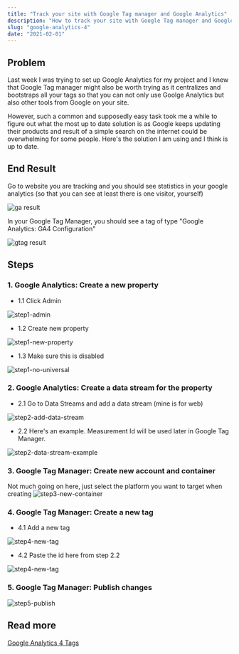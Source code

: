 ```yaml
---
title: "Track your site with Google Tag manager and Google Analytics"
description: "How to track your site with Google Tag manager and Google Analytics 4 Tags"
slug: "google-analytics-4"
date: "2021-02-01"
---
```


## Problem

Last week I was trying to set up Google Analytics for my project and I knew that Google Tag manager might also be worth trying as it centralizes and bootstraps all your tags so that you can not only use Goolge Analytics but also other tools from Google on your site.

However, such a common and supposedly easy task took me a while to figure out what the most up to date solution is as Google keeps updating their products and result of a simple search on the internet could be overwhelming for some people. Here's the solution I am using and I think is up to date.

## End Result

Go to website you are tracking and you should see statistics in your google analytics (so that you can see at least there is one visitor, yourself)

![ga result](https://blog0post0images.blob.core.windows.net/google-analytics-4/ga-result.png)

In your Google Tag Manager, you should see a tag of type "Google Analytics: GA4 Configuration"

![gtag result](https://blog0post0images.blob.core.windows.net/google-analytics-4/gtag-result.png)

## Steps

### 1. Google Analytics: Create a new property

- 1.1 Click Admin

![step1-admin](https://blog0post0images.blob.core.windows.net/google-analytics-4/step1-admin.png)

- 1.2 Create new property

![step1-new-property](https://blog0post0images.blob.core.windows.net/google-analytics-4/step1-new-property.png)

- 1.3 Make sure this is disabled

![step1-no-universal](https://blog0post0images.blob.core.windows.net/google-analytics-4/step1-no-universal.png)

### 2. Google Analytics: Create a data stream for the property

- 2.1 Go to Data Streams and add a data stream (mine is for web)

![step2-add-data-stream](https://blog0post0images.blob.core.windows.net/google-analytics-4/step2-add-data-stream.png)

- 2.2 Here's an example. Measurement Id will be used later in Google Tag Manager.

![step2-data-stream-example](https://blog0post0images.blob.core.windows.net/google-analytics-4/step2-data-stream-example.png)

### 3. Google Tag Manager: Create new account and container

Not much going on here, just select the platform you want to target when creating
![step3-new-container](https://blog0post0images.blob.core.windows.net/google-analytics-4/step3-new-container.png)

### 4. Google Tag Manager: Create a new tag

- 4.1 Add a new tag

![step4-new-tag](https://blog0post0images.blob.core.windows.net/google-analytics-4/step4-new-tag.png)

- 4.2 Paste the id here from step 2.2

![step4-new-tag](https://blog0post0images.blob.core.windows.net/google-analytics-4/step4-new-tag-id.png)

### 5. Google Tag Manager: Publish changes

![step5-publish](https://blog0post0images.blob.core.windows.net/google-analytics-4/step5-publish.png)

## Read more

[Google Analytics 4 Tags](https://support.google.com/tagmanager/answer/9442095?hl=en)
